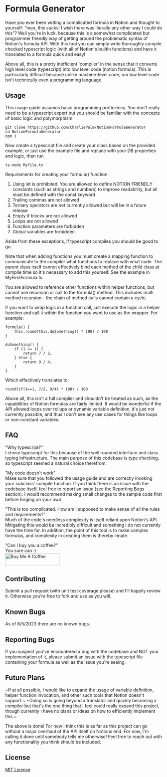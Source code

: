 # Formula Generator

Have you ever been writing a complicated formula in Notion and thought to yourself: "man, this sucks! I wish there was literally any other way I could do this"?
Well you're in luck, because this is a somewhat complicated but programmer friendly way of getting around the problematic syntax of Notion's formula API.
With this tool you can simply write thoroughly compile checked typescript logic (with all of Notion's builtin functions) and have it translated to a formula quick and easy!

Above all, this is a pretty inefficient 'compiler' in the sense that it converts high level code (typescript) into low level code (notion formula). This is particularly difficult because unlike machine-level code, our low level code isn't technically even a programming language.

## Usage

This usage guide assumes basic programming proficiency. You don't really need to be a typescript expert but you should be familiar with the concepts of basic logic and polymorphism

    git clone https://github.com/CharliePalm/NotionFormulaGenerator
    cd NotionFormulaGenerator
    npm i
Now create a typescript file and create your class based on the provided example, or just use the example file and replace with your DB properties and logic, then run
    
    ts-node MyFile.ts

Requirements for creating your formula() function:

1. Using let is prohibited. You are allowed to define NOTION FRIENDLY constants (such as strings and numbers) to improve readability, but all must be defined with the const keyword
2. Trailing commas are not allowed
3. Ternary operators are not currently allowed but will be in a future release
4. Empty if blocks are not allowed
5. Loops are not allowed
6. Function parameters are forbidden
7. Global variables are forbidden

Aside from these exceptions, if typescript compiles you should be good to go.

Note that when adding functions you must create a mapping function to communicate to the compiler what functions to replace with what code. The parent class itself cannot effectively bind each method of the child class at compile time so it's necessary to add this yourself. See the example in MyFirstFormula.ts.

You are allowed to reference other functions within helper functions, but cannot use recursion or call to the formula() method. This includes multi method recursion - the chain of method calls cannot contain a cycle.

If you want to wrap logic in a function call, just execute the logic in a helper function and call it within the function you want to use as the wrapper.
For example:

    formula() {
        this.round(this.doSomething() * 100) / 100
    }

    doSomething() {
        if (1 == 1) {
            return 7 / 2;
        } else {
            return 9 / 4;
        }
    }
Which effectively translates to:

    round(if(1==1, 7/2, 9/4) * 100) / 100

Above all, this isn't a full complier and shouldn't be treated as such, as the capabilities of Notion formulas are fairly limited. It would be wonderful if the API allowed loops over rollups or dynamic variable definition, it's just not currently possible, and thus I don't see any use cases for things like loops or non-constant variables.

## FAQ

"Why typescript?"\
I chose typescript for this because of the well rounded interface and class typing infrastructure. The main purpose of this codebase is type checking, so typescript seemed a natural choice therefrom.

"My code doesn't work"\
Make sure that you followed the usage guide and are correctly invoking your subclass' compile function. If you think there is an issue with the codebase itself, feel free to report an issue (see the Reporting Bugs section). I would recommend making small changes to the sample code first before forging on your own.

"This is too complicated. How am I supposed to make sense of all the rules and requirements?"\
Much of the code's needless complexity is itself reliant upon Notion's API. Mitigating this would be incredibly difficult and something I do not currently have the time for. In addition, the point of this tool is to make complex formulas, and complexity in creating them is thereby innate.

"Can I buy you a coffee?"\
You sure can :)\
<a href="https://www.buymeacoffee.com/charliepalm" target="_blank"><img src="https://cdn.buymeacoffee.com/buttons/default-orange.png" alt="Buy Me A Coffee" height="41" width="174"></a>

## Contributing

Submit a pull request (with unit test coverage please) and I'll happily review it. Otherwise you're free to fork and use as you will.

## Known Bugs

As of 8/5/2023 there are no known bugs.

## Reporting Bugs

If you suspect you've encountered a bug with the codebase and NOT your implementation of it, please submit an issue with the typescript file containing your formula as well as the issue you're seeing.

## Future Plans

~If at all possible, I would like to expand the usage of variable definition, helper function invocation, and other such tools that Notion doesn't support.~
~Doing so is going beyond a translator and quickly becoming a compiler but that's the one thing that I feel could really expand this project, though currently I have no plans or ideas on how to efficiently implement this.~

The above is done! For now I think this is as far as this project can go without a major overhaul of the API itself on Notions end. For now, I'm calling it done until somebody tells me otherwise! Feel free to reach out with any functionality you think should be included.

## License
[MIT License](https://opensource.org/licenses/MIT) 

